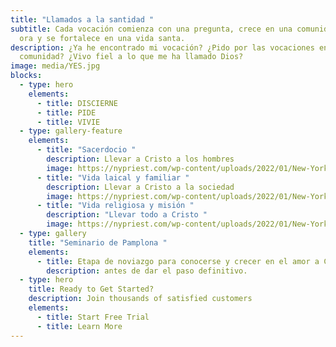 ```yaml
---
title: "Llamados a la santidad "
subtitle: Cada vocación comienza con una pregunta, crece en una comunidad que
  ora y se fortalece en una vida santa.
description: ¿Ya he encontrado mi vocación? ¿Pido por las vocaciones en mi
  comunidad? ¿Vivo fiel a lo que me ha llamado Dios?
image: media/YES.jpg
blocks:
  - type: hero
    elements:
      - title: DISCIERNE
      - title: PIDE
      - title: VIVIE
  - type: gallery-feature
    elements:
      - title: "Sacerdocio "
        description: Llevar a Cristo a los hombres
        image: https://nypriest.com/wp-content/uploads/2022/01/New-York-Priest-1.jpg
      - title: "Vida laical y familiar "
        description: Llevar a Cristo a la sociedad
        image: https://nypriest.com/wp-content/uploads/2022/01/New-York-Priest-2.jpg
      - title: "Vida religiosa y misión "
        description: "Llevar todo a Cristo "
        image: https://nypriest.com/wp-content/uploads/2022/01/New-York-Priest-3.jpg
  - type: gallery
    title: "Seminario de Pamplona "
    elements:
      - title: Etapa de noviazgo para conocerse y crecer en el amor a Cristo
        description: antes de dar el paso definitivo.
  - type: hero
    title: Ready to Get Started?
    description: Join thousands of satisfied customers
    elements:
      - title: Start Free Trial
      - title: Learn More
---
```

